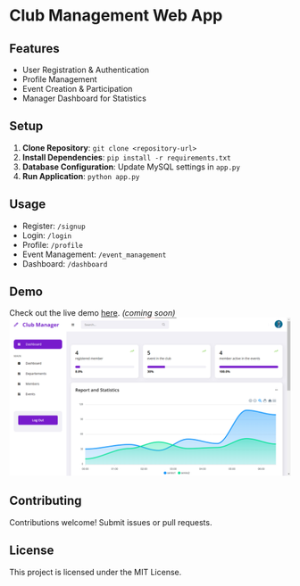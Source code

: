# Club Management Web App

## Features

- User Registration & Authentication
- Profile Management
- Event Creation & Participation
- Manager Dashboard for Statistics

## Setup

1. **Clone Repository**: `git clone <repository-url>`
2. **Install Dependencies**: `pip install -r requirements.txt`
3. **Database Configuration**: Update MySQL settings in `app.py`
4. **Run Application**: `python app.py`

## Usage

- Register: `/signup`
- Login: `/login`
- Profile: `/profile`
- Event Management: `/event_management`
- Dashboard: `/dashboard`

## Demo

Check out the live demo [here](#). *(coming soon)* </br>
![App Screenshot](/screenshot.png)

## Contributing

Contributions welcome! Submit issues or pull requests.

## License

This project is licensed under the MIT License.
